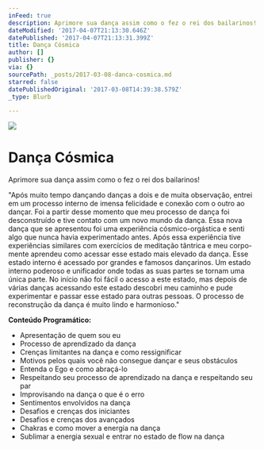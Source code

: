 ```yaml
---
inFeed: true
description: Aprimore sua dança assim como o fez o rei dos bailarinos!
dateModified: '2017-04-07T21:13:30.646Z'
datePublished: '2017-04-07T21:13:31.399Z'
title: Dança Cósmica
author: []
publisher: {}
via: {}
sourcePath: _posts/2017-03-08-danca-cosmica.md
starred: false
datePublishedOriginal: '2017-03-08T14:39:38.579Z'
_type: Blurb

---
```

![](https://the-grid-user-content.s3-us-west-2.amazonaws.com/2d011f45-42ab-49b5-a06b-269c574c4055.jpg)

# Dança Cósmica

Aprimore sua dança assim como o fez o rei dos bailarinos!

"Após muito tempo dançando danças a dois e de muita observação, entrei em um processo interno de imensa felicidade e conexão com o outro ao dançar. Foi a partir desse momento que meu processo de dança foi desconstruído e tive contato com um novo mundo da dança. Essa nova dança que se apresentou foi uma experiência cósmico-orgástica e senti algo que nunca havia experimentado antes. Após essa experiência tive experiências similares com exercícios de meditação tântrica e meu corpo-mente aprendeu como acessar esse estado mais elevado da dança. Esse estado interno é acessado por grandes e famosos dançarinos. Um estado interno poderoso e unificador onde todas as suas partes se tornam uma única parte. No início não foi fácil o acesso a este estado, mas depois de várias danças acessando este estado descobri meu caminho e pude experimentar e passar esse estado para outras pessoas. O processo de reconstrução da dança é muito lindo e harmonioso."

**Conteúdo Programático:**

* Apresentação de quem sou eu
* Processo de aprendizado da dança
* Crenças limitantes na dança e como ressignificar
* Motivos pelos quais você não consegue dançar e seus obstáculos
* Entenda o Ego e como abraçá-lo
* Respeitando seu processo de aprendizado na dança e respeitando seu par
* Improvisando na dança o que é o erro
* Sentimentos envolvidos na dança
* Desafios e crenças dos iniciantes
* Desafios e crenças dos avançados
* Chakras e como mover a energia na dança
* Sublimar a energia sexual e entrar no estado de flow na dança
